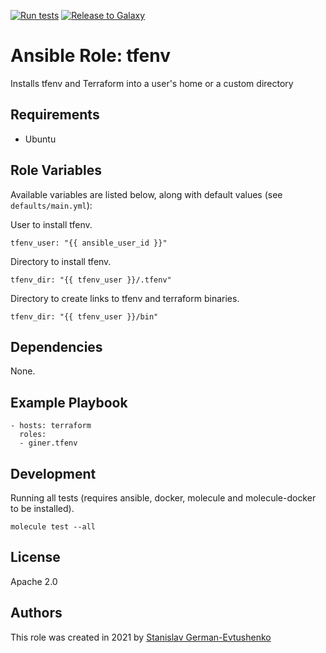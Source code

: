[![Run tests](https://github.com/giner/ansible-role-tfenv/actions/workflows/test.yml/badge.svg)](https://github.com/giner/ansible-role-tfenv/actions/workflows/test.yml) [![Release to Galaxy](https://github.com/giner/ansible-role-tfenv/actions/workflows/release.yml/badge.svg)](https://github.com/giner/ansible-role-tfenv/actions/workflows/release.yml)

# Ansible Role: tfenv

Installs tfenv and Terraform into a user's home or a custom directory

## Requirements

* Ubuntu

## Role Variables

Available variables are listed below, along with default values (see `defaults/main.yml`):

User to install tfenv.

    tfenv_user: "{{ ansible_user_id }}"

Directory to install tfenv.

    tfenv_dir: "{{ tfenv_user }}/.tfenv"

Directory to create links to tfenv and terraform binaries.

    tfenv_dir: "{{ tfenv_user }}/bin"

## Dependencies

None.

## Example Playbook

    - hosts: terraform
      roles:
      - giner.tfenv

## Development

Running all tests (requires ansible, docker, molecule and molecule-docker to be installed).

    molecule test --all

## License

Apache 2.0

## Authors

This role was created in 2021 by [Stanislav German-Evtushenko](https://github.com/giner)
